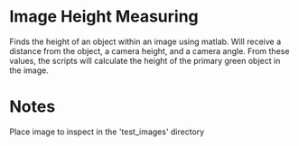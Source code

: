 # Image Height Measuring
Finds the height of an object within an image using matlab.
Will receive a distance from the object, a camera height,
and a camera angle. From these values, the scripts will
calculate the height of the primary green object in the image.

# Notes
Place image to inspect in the 'test_images' directory